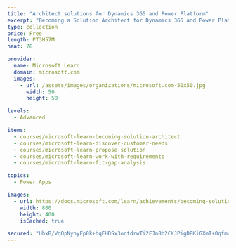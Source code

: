 ```yaml
---
title: "Architect solutions for Dynamics 365 and Power Platform"
excerpt: "Becoming a Solution Architect for Dynamics 365 and Power Platform."
type: collection
price: Free
length: PT3H57M
heat: 78

provider:
  name: Microsoft Learn
  domain: microsoft.com
  images:
    - url: /assets/images/organizations/microsoft.com-50x50.jpg
      width: 50
      height: 50

levels:
  - Advanced

items:
  - courses/microsoft-learn-becoming-solution-architect
  - courses/microsoft-learn-discover-customer-needs
  - courses/microsoft-learn-propose-solution
  - courses/microsoft-learn-work-with-requirements
  - courses/microsoft-learn-fit-gap-analysis

topics:
  - Power Apps

images:
  - url: https://docs.microsoft.com/learn/achievements/becoming-solution-architect-social.png
    width: 800
    height: 400
    isCached: true

secured: "UhxB/VqQpNynyFp0k+hqEHDSx3oqtdrwTi2FJn8b2CKJPigD8KiGXmI+0qfm4TK3PHu6OpKQd0rPaM+oONCSazTTtyfV8K76UShuCl53UzS1hkqHEc/6sT0itiV+H9NhBkB8nonjMUUd/qbjOUhL5/yB58YwUIs4IS/Mc+nDyCRSy6PUJYdisRzW4YhcsxEvZvVH9uk+K3k6T9HNfvxfQ0LwmI6Xu9ZFfR2ibW4P/H/9SAcT9DXTAAZwb9Eud9VyHVfoawtczaOpZpXkr6aeR7cUuMPLzlzFaKSe1OGd/ACKUJyEH3o6TaebY/dZ3dpLHiXd5kbxfmxDP017kOL9GzqH4mWvuccD+pNKmJViQb4=;3uWLGQK3sx4dX2ZuP3l5Zw=="
---
```


